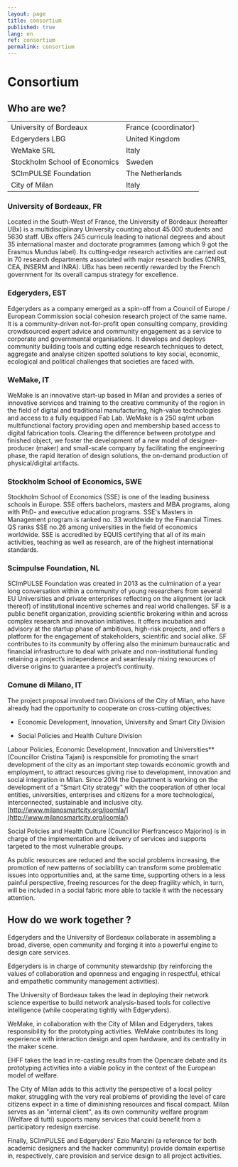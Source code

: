 ```yaml
---
layout: page
title: consortium
published: true
lang: en
ref: consortium
permalink: consortium
---
```



# Consortium

## Who are we?

<table>
  <tr>
    <td>University of Bordeaux</td>
    <td>France (coordinator)</td>
  </tr>
  <tr>
    <td>Edgeryders LBG</td>
    <td>United Kingdom</td>
  </tr>
  <tr>
    <td>WeMake SRL</td>
    <td>Italy</td>
  </tr>
  <tr>
    <td>Stockholm School of Economics</td>
    <td>Sweden</td>
  </tr>
  <tr>
    <td>SCImPULSE Foundation</td>
    <td>The Netherlands</td>
  </tr>
  <tr>
    <td>City of Milan</td>
    <td>Italy</td>
  </tr>
</table>


### University of Bordeaux, FR  

Located in the South-West of France, the University of  Bordeaux (hereafter UBx) is a multidisciplinary University counting about 45.000 students and 5630 staff. UBx offers 245 curricula leading to national degrees and about 35 international master and doctorate programmes (among which 9 got the Erasmus Mundus label). Its cutting-edge research activities are carried out in 70 research departments associated with major research bodies (CNRS, CEA, INSERM and INRA). UBx has been recently rewarded by the French government for its overall campus strategy for excellence.

### Edgeryders, EST

Edgeryders as a company emerged as a spin-off from a Council of Europe / European Commission social cohesion research project of the same name. It is a community-driven not-for-profit open consulting company, providing crowdsourced expert advice and community engagement as a service to corporate and governmental organisations. It develops and deploys community building tools and cutting edge research techniques to detect, aggregate and analyse citizen spotted solutions to key social, economic, ecological and political challenges that societies are faced with.

### WeMake, IT

WeMake is an innovative start-up based in Milan and provides a series of innovative services and training to the creative community of the region in the field of digital and traditional manufacturing, high-value technologies and access to a fully equipped Fab Lab. WeMake is a 250 sq/mt urban multifunctional factory providing open and membership based access to digital fabrication tools. Clearing the difference between prototype and finished object, we foster the development of a new model of designer-producer (maker) and small-scale company by facilitating the engineering phase, the rapid iteration of design solutions, the on-demand production of physical/digital artifacts.

### Stockholm School of Economics, SWE

Stockholm School of Economics (SSE) is one of the leading business schools in Europe. SSE offers bachelors, masters and MBA programs, along with PhD- and executive education programs. SSE's Masters in Management program is ranked no. 33 worldwide by the Financial Times. QS ranks SSE no.26 among universities in the field of economics worldwide. SSE is accredited by EQUIS certifying that all of its main activities, teaching as well as research, are of the highest international standards.

### Scimpulse Foundation, NL

SCImPULSE Foundation was created in 2013 as the culmination of a year long conversation within a community of young researchers from several EU Universities and private enterprises reflecting on the alignment (or lack thereof) of institutional incentive schemes and real world challenges. SF is a public benefit organization, providing scientific brokering within and across complex research and innovation initiatives. It offers incubation and advisory at the startup phase of ambitious, high-risk projects, and offers a platform for the engagement of stakeholders, scientific and social alike. SF contributes to its community by offering also the minimum bureaucratic and financial infrastructure to deal with private and non-institutional funding retaining a project’s independence and seamlessly mixing resources of diverse origins to guarantee a project’s continuity.

### Comune di Milano, IT

The project proposal involved two Divisions of the City of Milan, who have already had the opportunity to cooperate on cross-cutting objectives:

- Economic Development, Innovation, University and Smart City Division

- Social Policies and Health Culture Division

Labour Policies, Economic Development, Innovation and Universities** (Councillor Cristina Tajani) is responsible for promoting the smart development of the city as an important step towards economic growth and employment, to attract resources giving rise to development, innovation and social integration in Milan. Since 2014 the Department is working on the development of a "Smart City strategy" with the cooperation of other local entities, universities, enterprises and citizens for a more technological, interconnected, sustainable and inclusive city. [http://www.milanosmartcity.org/joomla/](http://www.milanosmartcity.org/joomla/)

Social Policies and Health Culture (Councillor Pierfrancesco Majorino) is in charge of the implementation and delivery of services and supports targeted to the most vulnerable groups.

As public resources are reduced and the social problems increasing, the promotion of new patterns of sociability can transform some problematic issues into opportunities and, at the same time, supporting others in a less painful perspective, freeing resources for the deep fragility which, in turn, will be included in a social fabric more able to tackle it with the necessary attention.

## How do we work together ?

Edgeryders and the University of Bordeaux collaborate in assembling a broad, diverse, open community and forging it into a powerful engine to design care services.

Edgeryders is in charge of community stewardship (by reinforcing the values of collaboration and openness and engaging in respectful, ethical and empathetic community management activities).

The University of Bordeaux takes the lead in deploying their network science expertise to build network analysis-based tools for collective intelligence (while cooperating tightly with Edgeryders).

WeMake, in collaboration with the City of Milan and Edgeryders, takes responsibility for the prototyping activities. WeMake contributes its long experience with interaction design and open hardware, and its centrality in the maker scene.

EHFF takes the lead in re-casting results from the Opencare debate and its prototyping activities into a viable policy in the context of the European model of welfare.

The City of Milan adds to this activity the perspective of a local policy maker, struggling with the very real problems of providing the level of care citizens expect in a time of diminishing resources and fiscal compact. Milan serves as an "internal client", as its own community welfare program (Welfare di tutti) supports many services that could benefit from a participatory redesign exercise.

Finally, SCImPULSE and Edgeryders' Ezio Manzini (a reference for both academic designers and the hacker community) provide domain expertise in, respectively, care provision and service design to all project activities.
